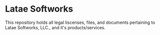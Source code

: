 # Latae Softworks
This repository holds all legal liscenses, files, and documents pertaining to Latae Softworks, LLC., and it's products/services.
